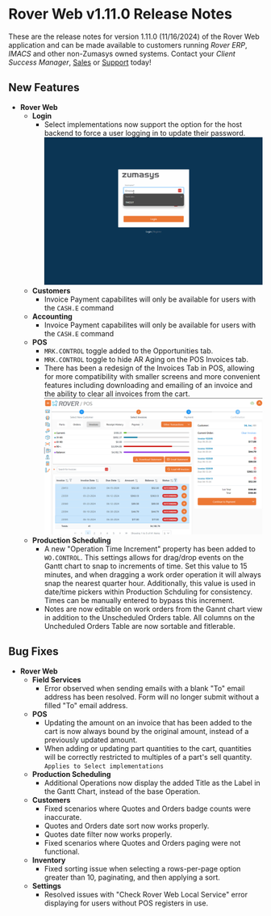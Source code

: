 # Rover Web v1.11.0 Release Notes

<badge text= "Version 1.11.0" vertical="middle" />

<PageHeader />

These are the release notes for version 1.11.0 (11/16/2024) of the Rover Web application and can be made available to customers running _Rover ERP_, _IMACS_ and other non-Zumasys owned systems. Contact your _Client Success Manager_, [Sales](mailto:sales@zumasys.com?subject=Rover%20Web%20v1.11.0) or [Support](mailto:help@zumasys.com?subject=Rover%20Web%20v1.11.0) today!

## New Features

- **Rover Web**
  - **Login**
    - Select implementations now support the option for the host backend to force a user logging in to update their password.
    ![Password Update](./password-update.gif)
  - **Customers**
    - Invoice Payment capabilites will only be available for users with the `CASH.E` command
  - **Accounting**
    - Invoice Payment capabilites will only be available for users with the 
    `CASH.E` command
  - **POS**
    - `MRK.CONTROL` toggle added to the Opportunities tab.
    - `MRK.CONTROL` toggle to hide AR Aging on the POS Invoices tab.
    - There has been a redesign of the Invoices Tab in POS, allowing for more compatibility with smaller screens and more convenient features including downloading and emailing of an invoice and the ability to clear all invoices from the cart.
    ![POS Invoice Redesign](./pos-invoice-redesign.png)
  - **Production Scheduling**
    - A new "Operation Time Increment" property has been added to `WO.CONTROL`.  This settings allows for drag/drop events on the Gantt chart to snap to increments of time.  Set this value to 15 minutes, and when dragging a work order operation it will always snap the nearest quarter hour.  Additionally, this value is used in date/time pickers within Production Schduling for consistency.  Times can be manually entered to bypass this increment.
    - Notes are now editable on work orders from the Gannt chart view in addition to the Unscheduled Orders table.
    All columns on the Uncheduled Orders Table are now sortable and fitlerable.


## Bug Fixes

- **Rover Web**
  - **Field Services**
    - Error observed when sending emails with a blank "To" email address has been resolved. Form will no longer submit without a filled "To" email address.
  - **POS**
    - Updating the amount on an invoice that has been added to the cart is now always bound by the original amount, instead of a previously updated amount.
    - When adding or updating part quantities to the cart, quantities will be correctly restricted to multiples of a part's sell quantity. `Applies to Select implementations`
  - **Production Scheduling**
    - Additional Operations now display the added Title as the Label in the Gantt Chart, instead of the base Operation.
  - **Customers**
    - Fixed scenarios where Quotes and Orders badge counts were inaccurate.
    - Quotes and Orders date sort now works properly.
    - Quotes date filter now works properly.
    - Fixed scenarios where Quotes and Orders paging were not functional.
  - **Inventory**
    - Fixed sorting issue when selecting a rows-per-page option greater than 10, paginating, and then applying a sort.
  - **Settings**
    - Resolved issues with "Check Rover Web Local Service" error displaying for users without POS registers in use.
